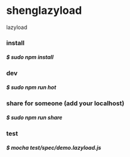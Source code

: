 # shenglazyload
lazyload


### install
##### $ sudo npm install 

### dev 
##### $ sudo npm run hot 

### share for someone (add your localhost)
##### $ sudo npm run share  

### test 
##### $ mocha test/spec/demo.lazyload.js
